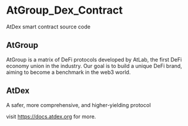 # AtGroup_Dex_Contract
AtDex smart contract source code
## AtGroup
AtGroup is a matrix of DeFi protocols developed by AtLab, the first DeFi economy union in the industry. Our goal is to build a unique DeFi brand, aiming to become a benchmark in the web3 world.
## AtDex
A safer, more comprehensive, and higher-yielding protocol

visit https://docs.atdex.org for more.
